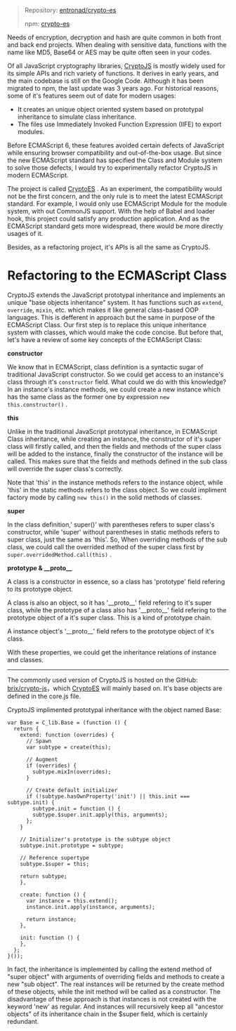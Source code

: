 > Repository: [entronad/crypto-es](https://github.com/entronad/crypto-es)
>
> npm: [crypto-es](https://www.npmjs.com/package/crypto-es)

Needs of encryption, decryption and hash are quite common in both front and back end projects. When dealing with sensitive data, functions with the name like MD5, Base64 or AES may be quite often seen in your codes.

Of all JavaScript cryptography libraries, [CryptoJS](https://code.google.com/archive/p/crypto-js/) is mostly widely used for its simple APIs and rich variety of functions. It derives in early years, and the main codebase is still on the Google Code. Although it has been migrated to npm, the last update was 3 years ago. For historical reasons, some of it's features seem out of date for modern usages:

- It creates an unique object oriented system based on prototypal inheritance to simulate class inheritance.
- The files use Immediately Invoked Function Expression (IIFE) to export modules.

Before ECMAScript 6, these features avoided certain defects of JavaScript while ensuring browser compatibility and out-of-the-box usage. But since the new ECMAScript standard has specified the Class and Module system to solve those defects, I would try to experimentally refactor CryptoJS in modern ECMAScript.

The project is called  [CryptoES](https://github.com/entronad/crypto-es) . As an  experiment, the compatibility would not be the first concern, and the only rule is to meet the latest ECMAScript standard. For example, I would only use ECMAScript Module for the module system, with out CommonJS support. With the help of Babel and loader hook, this project could satisfy any production application. And as the ECMAScript standard gets more widespread, there would be more directly usages of it.

Besides, as a refactoring project, it's APIs is all the same as CryptoJS.

# Refactoring to the ECMAScript Class

CryptoJS extends the  JavaScript prototypal inheritance and implements an unique "base objects inheritance" system. It has functions such as `extend`, `override`, `mixin`, etc. which makes it like general class-based OOP languages. This is defferent in approach but the same in purpose of the ECMAScript Class. Our first step is to replace this unique inheritance system with classes, which would make the code concise. But before that, let's have a review of some key concepts of the ECMAScript Class:

**constructor**

We know that in ECMAScript, class definition is a syntactic sugar of traditional JavaScript constructor. So we could get access to an instance's class through it's `constructor` field. What could we do with this knowledge? In an instance's instance methods, we could create a new instance which has the same class as the former one by expression `new this.constructor()` .

**this**

Unlike in the traditional JavaScript prototypal inheritance, in ECMAScript Class inheritance, while creating an instance, the constructor of it's super class will firstly called, and then the fields and methods of the super class will be added to the instance, finally the constructor of the instance will be called. This makes sure that the fields and methods defined in the sub class will override the super class's correctly.

Note that 'this' in the instance methods refers to the instance object, while 'this' in the static methods refers to the class object. So we could impliment factory mode by calling  `new this()` in the solid methods of classes.

**super**

In the class definition,' super()' with parentheses refers to super class's constructor, while 'super' without parentheses in static methods refers to super class, just the same as 'this'. So, When overriding methods of the sub class, we could call the overrided method of the super class first by `super.overridedMethod.call(this)` .

**prototype &  \_\_proto\_\_**

A class is a constructor in essence, so a class has 'prototype' field refering to its prototype object.

A class is also an object, so it has '\_\_proto\_\_' field refering to it's super class, while the prototype of a class also has '\_\_proto\_\_' field refering to the prototype object of a it's super class. This is a kind of prototype chain.

A instance object's  '\_\_proto\_\_' field refers to the prototype object of it's class.

With these properties, we could get the inheritance relations of instance and classes.

---

The commonly used version of CryptoJS is hosted on the GitHub: [brix/crypto-js](https://github.com/brix/crypto-js)，which  [CryptoES](https://github.com/entronad/crypto-es) will mainly based on. It's base objects are defined in the core.js file.

CryptoJS implimented prototypal inheritance with the object named Base:

```
var Base = C_lib.Base = (function () {
  return {
    extend: function (overrides) {
      // Spawn
      var subtype = create(this);

      // Augment
      if (overrides) {
        subtype.mixIn(overrides);
      }

      // Create default initializer
      if (!subtype.hasOwnProperty('init') || this.init === subtype.init) {
        subtype.init = function () {
        subtype.$super.init.apply(this, arguments);
      };
    }

    // Initializer's prototype is the subtype object
    subtype.init.prototype = subtype;

    // Reference supertype
    subtype.$super = this;

    return subtype;
    },

    create: function () {
      var instance = this.extend();
      instance.init.apply(instance, arguments);

      return instance;
    },

    init: function () {
    },
  };
}());
```

In fact, the inheritance is implemented by calling the extend method of "super object" with arguments of overriding fields and methods to create a new "sub object". The real instances will be returned by the create method of these objects, while the init method will be called as a constructor. The disadvantage of these approach is that instances is not created with the keyword 'new' as regular. And instances will recursively keep all "ancestor objects" of its inheritance chain in the $super field, which is certainly redundant.